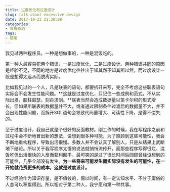 ```yaml
---
title: 过度优化和过度设计
slug: talk about excessive design
date: 2017-10-22 21:38:08
categories:
- 青梅煮酒
tags:
- 随笔
---
```

我见过两种程序员，一种是想做事的，一种是混饭吃的。

第一种人最容易犯两个错误，一是过度优化，二是过度设计。两种错误共同的原因是经验不足，不同的地方是过度优化往往出于知其然不知其所以然，而过度设计一般是想得太远从而脱离实际。

比如我见过的一个人，凡是联表的语句，都要拆开来写，完全不考虑这些联表语句实际会不会发生性能问题。**这就是过度优化，只记住一些成例和范式，不从实际出发，胶柱鼓瑟，刻舟求剑。**联表当然会造成数据量以笛卡尔积的形式增长，但如果所联表的数据量并不大，或者通过限制条件过滤后的数据量不大，并不会出现性能问题，而拆开SQL语句会导致代码量增大、可读性下降，是得不偿失的。

至于过度设计，我自己就是个很好的反面教材。刚工作的时候，我在写程序之前和过程中会不断地冒出新的想法，设想到很多种可能，为了照顾到这些可能性，我会不断地重构程序，导致出活很慢。多数人并不会认真了解别人，只是从结果上武断地下结论。所以关于我写程序太慢的说法就悄悄流传开，而那些程序写得很烂、混饭吃但出活很快的人反而获利颇丰。最可笑的是过了很长时间后回顾曾经设想到的可能性，几乎全部没有发生。**为一些将来可能发生而实际没有发生的可能性，在一开始就花费更多的成本，这就是过度设计。**

不过经验作为知识存量，是不值钱的，假以时间，有一定认知水平、不甘于庸俗的人总可以积累得到。所以相对于第二种人，我宁愿和第一种共事。


